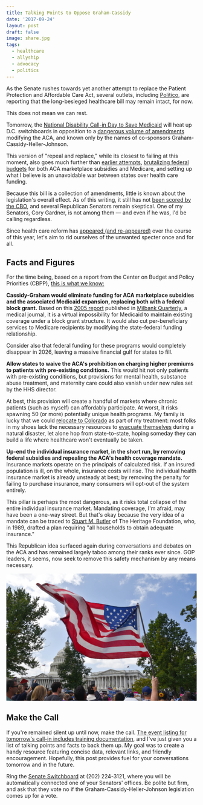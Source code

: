 ```yaml
---
title: Talking Points to Oppose Graham-Cassidy
date: '2017-09-24'
layout: post
draft: false
image: share.jpg
tags:
  - healthcare
  - allyship
  - advocacy
  - politics
---
```

As the Senate rushes towards yet another attempt to replace the Patient Protection and Affordable Care Act, several outlets, including [Politico][politico-safe], are reporting that the long-besieged healthcare bill may remain intact, for now.

This does not mean we can rest.

Tomorrow, the [National Disability Call-in Day to Save Medicaid][call-in] will heat up D.C. switchboards in opposition to a [dangerous volume of amendments][graham-cassidy] modifying the ACA, and known only by the names of co-sponsors Graham-Cassidy-Heller-Johnson.

This version of "repeal and replace," while its closest to failing at this moment, also goes much further than [earlier attempts][politics-of-terror], [brutalizing federal budgets][vox] for both ACA marketplace subsidies and Medicare, and setting up what I believe is an unavoidable war between states over health care funding. 

Because this bill is a collection of amendments, little is known about the legislation's overall effect. As of this writing, it still has not [been scored by the CBO][CBO-score], and several Republican Senators remain skeptical. One of my Senators, Cory Gardner, is not among them &mdash; and even if he was, I'd be calling regardless.

Since health care reform has [appeared (and re-appeared)][healthcare-tags] over the course of this year, let's aim to rid ourselves of the unwanted specter once and for all.

## Facts and Figures

For the time being, based on a report from the Center on Budget and Policy Priorities (CBPP), [this is what we know:][cbpp-report]

**Cassidy-Graham would eliminate funding for ACA marketplace subsidies and the associated Medicaid expansion, replacing both with a federal block grant.** Based on this [2005 report][bg-report] published in [Milbank Quarterly][mb-quarterly], a medical journal, it is a virtual impossibility for Medicaid to maintain existing coverage under a block grant structure. It would also cut per-beneficiary services  to Medicare recipients by modifying the state-federal funding relationship. 

Consider also that federal funding for these programs would completely disappear in 2026, leaving a massive financial gulf for states to fill.

**Allow states to waive the ACA's prohibition on charging higher premiums to patients with pre-existing conditions.** This would hit not only patients with pre-existing conditions, but provisions for mental health, substance abuse treatment, and maternity care could also vanish under new rules set by the HHS director.

At best, this provision will create a handful of markets where chronic patients (such as myself) can affordably participate. At worst, it risks spawning 50 (or more) potentially unique health programs. My family is lucky that we could [relocate to Colorado][moving] as part of my treatment: most folks in my shoes lack the necessary resources to [evacuate themselves][disabled-evac] during a natural disaster, let alone hop from state-to-state, hoping someday they can build a life where healthcare won't eventually be taken.

**Up-end the individual insurance market, in the short run, by removing federal subsidies and repealing the ACA's health coverage mandate.** Insurance markets operate on the principals of calculated risk. If an insured population is ill, on the whole, insurance costs will rise. The individual health insurance market is already unsteady at best; by removing the penalty for failing to purchase insurance, many consumers will opt-out of the system entirely.

This pillar is perhaps the most dangerous, as it risks total collapse of the entire individual insurance market. Mandating coverage, I'm afraid, may have been a one-way street. But that's okay because the very idea of a mandate can be traced to [Stuart M. Butler][cs-monitor] of The Heritage Foundation, who, in 1989, drafted a plan requiring "all households to obtain adequate insurance."

This Republican idea surfaced again during conversations and debates on the ACA and has remained largely taboo among their ranks ever since. GOP leaders, it seems, now seek to remove this safety mechanism by any means necessary.

[![A protester waves an American flag in the breeze outside the U.S. Capitol](share.jpg)](https://www.flickr.com/photos/sdmc/37187740601/in/photostream/)

## Make the Call

If you're remained silent up until now, make the call. [The event listing for tomorrow's call-in includes training documentation][call-in], and I've just given you a list of talking points and facts to back them up. My goal was to create a handy resource featuring concise data, relevant links, and friendly encouragement. Hopefully, this post provides fuel for your conversations tomorrow and in the future.

Ring the [Senate Switchboard][switchboard] at (202) 224-3121, where you will be automatically connected one of your Senators' offices. Be polite but firm, and ask that they vote no if the Graham-Cassidy-Heller-Johnson legislation comes up for a vote.

[politico-safe]: http://www.politico.com/story/2017/09/22/is-obamacare-safe-243041/ "Is Obamacare finally safe?"
[call-in]: https://www.facebook.com/events/153277748591589/ "National Disability Call-in Day to Save Medicaid"
[graham-cassidy]: https://www.cassidy.senate.gov/imo/media/doc/LYN17709.pdf "Graham-Cassidy-Heller-Johnson proposal"
[politics-of-terror]: /2017/07/the-politics-of-terror/ "The Politics of Terror"
[vox]: https://www.vox.com/policy-and-politics/2017/9/20/16333384/graham-cassidy-obamacare-health-care "Graham-Cassidy could've been the GOP's best Obamacare replacement"
[CBO-score]: http://www.cnn.com/2017/09/24/politics/susan-collins-graham-cassidy-decision/index.html "Collins: 'Very difficult for me to envision a scenario' where she backs GOP health care bill"
[cbpp-report]: https://www.cbpp.org/research/health/like-other-aca-repeal-bills-cassidy-graham-plan-would-add-millions-to-uninsured "Like Other ACA Repeal Bills, Cassidy-Graham Plan Would Add Millions to Uninsured, Destabilize Individual Market"
[bg-report]: https://www.ncbi.nlm.nih.gov/pmc/articles/PMC2690386/ "Making Medicaid a Block Grant Program: An Analysis of the Implications of Past Proposals"
[mb-quarterly]: http://onlinelibrary.wiley.com/journal/10.1111/(ISSN)1468-0009
[moving]: /tags/moving/ "Moving"
[disabled-evac]: https://www.romper.com/p/not-every-family-can-evacuate-ahead-of-hurricane-irma-heres-why-81441
[cs-monitor]: https://www.csmonitor.com/Business/Robert-Reich/2013/1028/The-irony-of-Republican-disapproval-of-Obamacare "The irony of Republican disapproval of Obamacare"
[switchboard]: https://www.senate.gov/general/contacting.htm "Contacting Your Senators"
[healthcare-tags]: /tags/healthcare/
